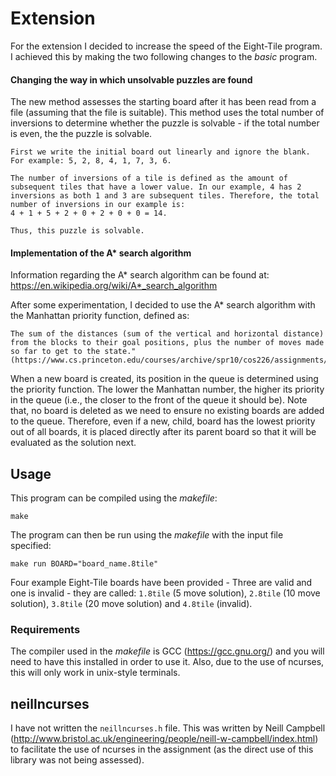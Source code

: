 # Extension
For the extension I decided to increase the speed of the Eight-Tile program. I achieved this by making the two following changes to the *basic* program.

#### Changing the way in which unsolvable puzzles are found
The new method assesses the starting board after it has been read from a file (assuming that the file is suitable). This method uses the total number of inversions to determine whether the puzzle is solvable - if the total number is even, the the puzzle is solvable. 
```
First we write the initial board out linearly and ignore the blank. 
For example: 5, 2, 8, 4, 1, 7, 3, 6. 
     
The number of inversions of a tile is defined as the amount of subsequent tiles that have a lower value. In our example, 4 has 2 inversions as both 1 and 3 are subsequent tiles. Therefore, the total number of inversions in our example is:
4 + 1 + 5 + 2 + 0 + 2 + 0 + 0 = 14. 

Thus, this puzzle is solvable. 
```

#### Implementation of the A* search algorithm
Information regarding the A* search algorithm can be found at: https://en.wikipedia.org/wiki/A*_search_algorithm

After some experimentation, I decided to use the A* search algorithm with the Manhattan priority function, defined as:
```
The sum of the distances (sum of the vertical and horizontal distance) from the blocks to their goal positions, plus the number of moves made so far to get to the state."
(https://www.cs.princeton.edu/courses/archive/spr10/cos226/assignments/8puzzle.html)
```

When a new board is created, its position in the queue is determined using the priority function. The lower the Manhattan number, the higher its priority in the queue (i.e., the closer to the front of the queue it should be). Note that, no board is deleted as we need to ensure no existing boards are added to the queue. Therefore, even if a new, child, board has the lowest priority out of all boards, it is placed directly after its parent board so that it will be evaluated as the solution next.

## Usage
This program can be compiled using the *makefile*:
```
make
```

The program can then be run using the *makefile* with the input file specified:
```
make run BOARD="board_name.8tile"
```

Four example Eight-Tile boards have been provided - Three are valid and one is invalid - they are called: ```1.8tile``` (5 move solution), ```2.8tile``` (10 move solution),  ```3.8tile``` (20 move solution) and ```4.8tile``` (invalid).

### Requirements
The compiler used in the *makefile* is GCC (https://gcc.gnu.org/) and you will need to have this installed in order to use it. Also, due to the use of ncurses, this will only work in unix-style terminals.

## neillncurses
I have not written the ```neillncurses.h``` file. This was written by Neill Campbell (http://www.bristol.ac.uk/engineering/people/neill-w-campbell/index.html) to facilitate the use of ncurses in the assignment (as the direct use of this library was not being assessed).
